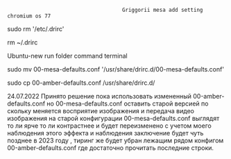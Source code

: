                                          Griggorii mesa add setting chromium os 77

sudo rm '/etc/.drirc'

rm ~/.drirc

Ubuntu-new run folder command terminal

sudo mv 00-mesa-defaults.conf '/usr/share/drirc.d/00-mesa-defaults.conf'

sudo cp 00-amber-defaults.conf /usr/share/drirc.d/

24.07.2022 Принято решение пока использовать измененный 00-amber-defaults.conf но 00-mesa-defaults.conf оставить старой версией по скольку меняется восприятие изображения и передача видео изображения на старой конфигурации 00-mesa-defaults.conf выглядят то ли ярче то ли контрастнее и будет переизменено с учетом моего наблюдения этого эффекта и наблюдения заключение будет чуть позднее в 2023 году , тиринг же будет убран лежащим рядом конфигом 00-amber-defaults.conf где достаточно прочитать последние строки.
